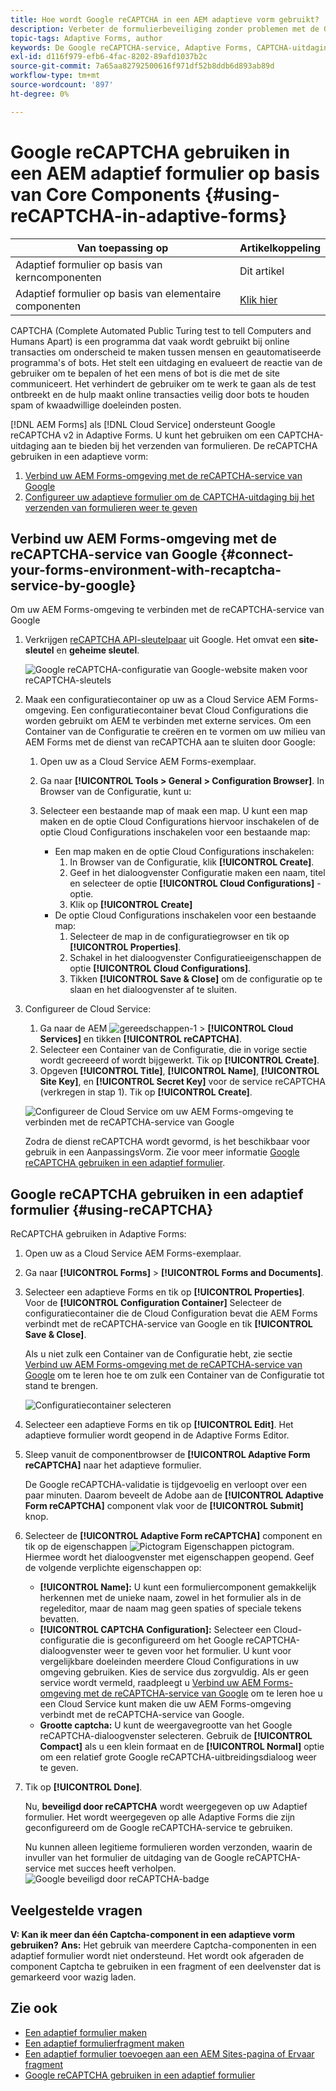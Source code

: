 ```yaml
---
title: Hoe wordt Google reCAPTCHA in een AEM adaptieve vorm gebruikt?
description: Verbeter de formulierbeveiliging zonder problemen met de Google reCAPTCHA-service. Stap-voor-stap gids binnen!
topic-tags: Adaptive Forms, author
keywords: De Google reCAPTCHA-service, Adaptive Forms, CAPTCHA-uitdaging, Boot Prevention, Core Components, Security Formulierverzending, Preventie van formulierspam
exl-id: d116f979-efb6-4fac-8202-89afd1037b2c
source-git-commit: 7a65aa82792500616f971df52b8ddb6d893ab89d
workflow-type: tm+mt
source-wordcount: '897'
ht-degree: 0%

---
```


# Google reCAPTCHA gebruiken in een AEM adaptief formulier op basis van Core Components {#using-reCAPTCHA-in-adaptive-forms}

| Van toepassing op | Artikelkoppeling |
| -------- | ---------------------------- |
| Adaptief formulier op basis van kerncomponenten | Dit artikel |
| Adaptief formulier op basis van elementaire componenten | [Klik hier](/help/forms/captcha-adaptive-forms.md) |

CAPTCHA (Complete Automated Public Turing test to tell Computers and Humans Apart) is een programma dat vaak wordt gebruikt bij online transacties om onderscheid te maken tussen mensen en geautomatiseerde programma&#39;s of bots. Het stelt een uitdaging en evalueert de reactie van de gebruiker om te bepalen of het een mens of bot is die met de site communiceert. Het verhindert de gebruiker om te werk te gaan als de test ontbreekt en de hulp maakt online transacties veilig door bots te houden spam of kwaadwillige doeleinden posten.

[!DNL AEM Forms] als [!DNL Cloud Service] ondersteunt Google reCAPTCHA v2 in Adaptive Forms. U kunt het gebruiken om een CAPTCHA-uitdaging aan te bieden bij het verzenden van formulieren. De reCAPTCHA gebruiken in een adaptieve vorm:

1. [Verbind uw AEM Forms-omgeving met de reCAPTCHA-service van Google](#connect-your-forms-environment-with-recaptcha-service-by-google)
1. [Configureer uw adaptieve formulier om de CAPTCHA-uitdaging bij het verzenden van formulieren weer te geven](#using-reCAPTCHA)

## Verbind uw AEM Forms-omgeving met de reCAPTCHA-service van Google {#connect-your-forms-environment-with-recaptcha-service-by-google}

Om uw AEM Forms-omgeving te verbinden met de reCAPTCHA-service van Google

1. Verkrijgen [reCAPTCHA API-sleutelpaar](https://www.google.com/recaptcha/admin) uit Google. Het omvat een **site-sleutel** en **geheime sleutel**.

   ![Google reCAPTCHA-configuratie van Google-website maken voor reCAPTCHA-sleutels](/help/forms/assets/google-captcha.gif)
1. Maak een configuratiecontainer op uw as a Cloud Service AEM Forms-omgeving. Een configuratiecontainer bevat Cloud Configurations die worden gebruikt om AEM te verbinden met externe services. Om een Container van de Configuratie te creëren en te vormen om uw milieu van AEM Forms met de dienst van reCAPTCHA aan te sluiten door Google:
   1. Open uw as a Cloud Service AEM Forms-exemplaar.
   1. Ga naar **[!UICONTROL Tools > General > Configuration Browser]**. In Browser van de Configuratie, kunt u:
   1. Selecteer een bestaande map of maak een map. U kunt een map maken en de optie Cloud Configurations hiervoor inschakelen of de optie Cloud Configurations inschakelen voor een bestaande map:

      * Een map maken en de optie Cloud Configurations inschakelen:
         1. In Browser van de Configuratie, klik **[!UICONTROL Create]**.
         1. Geef in het dialoogvenster Configuratie maken een naam, titel en selecteer de optie **[!UICONTROL Cloud Configurations]** -optie.
         1. Klik op **[!UICONTROL Create]**
      * De optie Cloud Configurations inschakelen voor een bestaande map:
         1. Selecteer de map in de configuratiegrowser en tik op **[!UICONTROL Properties]**.
         1. Schakel in het dialoogvenster Configuratieeigenschappen de optie **[!UICONTROL Cloud Configurations]**.
         1. Tikken **[!UICONTROL Save & Close]** om de configuratie op te slaan en het dialoogvenster af te sluiten.

1. Configureer de Cloud Service:
   1. Ga naar de AEM ![gereedschappen-1](assets/tools-1.png) > **[!UICONTROL Cloud Services]** en tikken **[!UICONTROL reCAPTCHA]**.
   1. Selecteer een Container van de Configuratie, die in vorige sectie wordt gecreeerd of wordt bijgewerkt. Tik op **[!UICONTROL Create]**.
   1. Opgeven **[!UICONTROL Title]**, **[!UICONTROL Name]**, **[!UICONTROL Site Key]**, en **[!UICONTROL Secret Key]** voor de service reCAPTCHA (verkregen in stap 1). Tik op **[!UICONTROL Create]**.

   ![Configureer de Cloud Service om uw AEM Forms-omgeving te verbinden met de reCAPTCHA-service van Google](/help/forms/assets/captcha-configuration.gif)

   Zodra de dienst reCAPTCHA wordt gevormd, is het beschikbaar voor gebruik in een AanpassingsVorm. Zie voor meer informatie [Google reCAPTCHA gebruiken in een adaptief formulier](#using-reCAPTCHA).

## Google reCAPTCHA gebruiken in een adaptief formulier {#using-reCAPTCHA}

ReCAPTCHA gebruiken in Adaptive Forms:

1. Open uw as a Cloud Service AEM Forms-exemplaar.
1. Ga naar **[!UICONTROL Forms]** > **[!UICONTROL Forms and Documents]**.
1. Selecteer een adaptieve Forms en tik op **[!UICONTROL Properties]**. Voor de **[!UICONTROL Configuration Container]** Selecteer de configuratiecontainer die de Cloud Configuration bevat die AEM Forms verbindt met de reCAPTCHA-service van Google en tik **[!UICONTROL Save & Close]**.

   Als u niet zulk een Container van de Configuratie hebt, zie sectie [Verbind uw AEM Forms-omgeving met de reCAPTCHA-service van Google](#connect-your-forms-environment-with-recaptcha-service-by-google) om te leren hoe te om zulk een Container van de Configuratie tot stand te brengen.

   ![Configuratiecontainer selecteren](/help/forms/assets/captcha-properties.png)

1. Selecteer een adaptieve Forms en tik op **[!UICONTROL Edit]**. Het adaptieve formulier wordt geopend in de Adaptive Forms Editor.
1. Sleep vanuit de componentbrowser de **[!UICONTROL Adaptive Form reCAPTCHA]** naar het adaptieve formulier.

   De Google reCAPTCHA-validatie is tijdgevoelig en verloopt over een paar minuten. Daarom beveelt de Adobe aan de **[!UICONTROL Adaptive Form reCAPTCHA]** component vlak voor de **[!UICONTROL Submit]** knop.

1. Selecteer de **[!UICONTROL Adaptive Form reCAPTCHA]** component en tik op de eigenschappen ![Pictogram Eigenschappen](assets/configure-icon.svg) pictogram. Hiermee wordt het dialoogvenster met eigenschappen geopend. Geef de volgende verplichte eigenschappen op:
   * **[!UICONTROL Name]:** U kunt een formuliercomponent gemakkelijk herkennen met de unieke naam, zowel in het formulier als in de regeleditor, maar de naam mag geen spaties of speciale tekens bevatten.
   * **[!UICONTROL CAPTCHA Configuration]:** Selecteer een Cloud-configuratie die is geconfigureerd om het Google reCAPTCHA-dialoogvenster weer te geven voor het formulier. U kunt voor vergelijkbare doeleinden meerdere Cloud Configurations in uw omgeving gebruiken. Kies de service dus zorgvuldig. Als er geen service wordt vermeld, raadpleegt u [Verbind uw AEM Forms-omgeving met de reCAPTCHA-service van Google](#connect-your-forms-environment-with-recaptcha-service-by-google) om te leren hoe u een Cloud Service kunt maken die uw AEM Forms-omgeving verbindt met de reCAPTCHA-service van Google.
   * **Grootte captcha:** U kunt de weergavegrootte van het Google reCAPTCHA-dialoogvenster selecteren. Gebruik de **[!UICONTROL Compact]** als u een klein formaat en de **[!UICONTROL Normal]** optie om een relatief grote Google reCAPTCHA-uitbreidingsdialoog weer te geven.

1. Tik op **[!UICONTROL Done]**.

   Nu, **beveiligd door reCAPTCHA** wordt weergegeven op uw Adaptief formulier. Het wordt weergegeven op alle Adaptive Forms die zijn geconfigureerd om de Google reCAPTCHA-service te gebruiken.

   Nu kunnen alleen legitieme formulieren worden verzonden, waarin de invuller van het formulier de uitdaging van de Google reCAPTCHA-service met succes heeft verholpen.
   ![Google beveiligd door reCAPTCHA-badge](/help/forms/assets/google-recaptcha-v2.png)

<!--
### Show or hide CAPTCHA component based on rules {#show-hide-captcha}

You can select to show or hide the CAPTCHA component based on rules that you apply on a component in an Adaptive Form. Tap the component, select ![edit rules](assets/edit-rules-icon.svg), and tap **[!UICONTROL Create]** to create a rule. For more information on creating rules, see [Rule Editor](rule-editor.md).

For example, the CAPTCHA component must display in an Adaptive Form only if the Currency Value field in the form has a value of more than 25000.

Tap the **[!UICONTROL Currency Value]** field in the form and create the following rules:

![Show or hide rules](assets/rules-show-hide-captcha.png)

   >[!NOTE]
   >
   > When you select a reCAPTCHA v2 configuration and the size is set to [!UICONTROL Invisible], the show/hide option remains disabled.

   -->

## Veelgestelde vragen

**V: Kan ik meer dan één Captcha-component in een adaptieve vorm gebruiken?**
**Ans:** Het gebruik van meerdere Captcha-componenten in een adaptief formulier wordt niet ondersteund. Het wordt ook afgeraden de component Captcha te gebruiken in een fragment of een deelvenster dat is gemarkeerd voor wazig laden.

## Zie ook

* [Een adaptief formulier maken](/help/forms/creating-adaptive-form-core-components.md)
* [Een adaptief formulierfragment maken](/help/forms/adaptive-form-fragments-core-components.md)
* [Een adaptief formulier toevoegen aan een AEM Sites-pagina of Ervaar fragment](/help/forms/create-or-add-an-adaptive-form-to-aem-sites-page.md)
* [Google reCAPTCHA gebruiken in een adaptief formulier](/help/forms/captcha-adaptive-forms-core-components.md)
